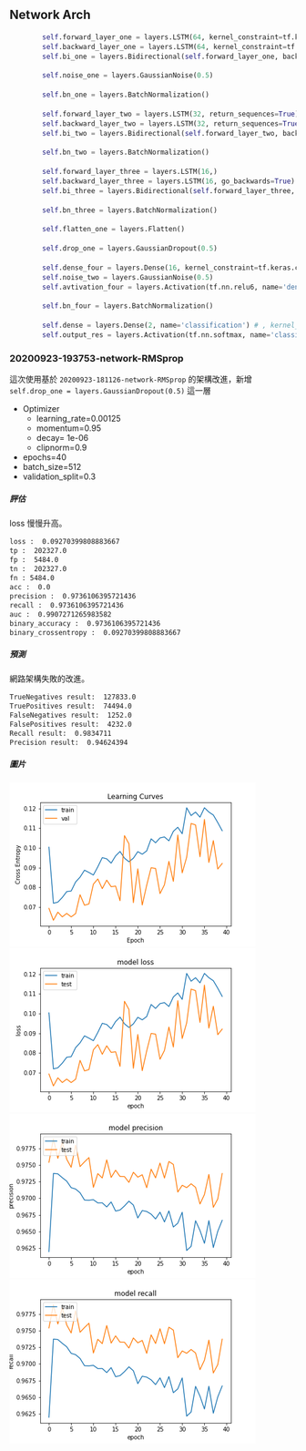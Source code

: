 ## Network Arch
```python
        self.forward_layer_one = layers.LSTM(64, kernel_constraint=tf.keras.constraints.MaxNorm(max_value=4) , recurrent_constraint=tf.keras.constraints.MaxNorm(max_value=4), return_sequences=True) # kernel_regularizer=tf.keras.regularizers.l2(10e-06)
        self.backward_layer_one = layers.LSTM(64, kernel_constraint=tf.keras.constraints.MaxNorm(max_value=4) , recurrent_constraint=tf.keras.constraints.MaxNorm(max_value=4), return_sequences=True , go_backwards=True) # kernel_regularizer=tf.keras.regularizers.l2(10e-06)
        self.bi_one = layers.Bidirectional(self.forward_layer_one, backward_layer=self.backward_layer_one, name='bi_one')

        self.noise_one = layers.GaussianNoise(0.5)

        self.bn_one = layers.BatchNormalization()

        self.forward_layer_two = layers.LSTM(32, return_sequences=True)
        self.backward_layer_two = layers.LSTM(32, return_sequences=True, go_backwards=True)
        self.bi_two = layers.Bidirectional(self.forward_layer_two, backward_layer=self.backward_layer_two, name='bi_two')

        self.bn_two = layers.BatchNormalization()

        self.forward_layer_three = layers.LSTM(16,)
        self.backward_layer_three = layers.LSTM(16, go_backwards=True)
        self.bi_three = layers.Bidirectional(self.forward_layer_three, backward_layer=self.backward_layer_three, name='bi_three')

        self.bn_three = layers.BatchNormalization()

        self.flatten_one = layers.Flatten()

        self.drop_one = layers.GaussianDropout(0.5)

        self.dense_four = layers.Dense(16, kernel_constraint=tf.keras.constraints.MaxNorm(max_value=4), name='dense_three')
        self.noise_two = layers.GaussianNoise(0.5)
        self.avtivation_four = layers.Activation(tf.nn.relu6, name='dense_four_activation')

        self.bn_four = layers.BatchNormalization()

        self.dense = layers.Dense(2, name='classification') # , kernel_regularizer=tf.keras.regularizers.l2(1e-01), activity_regularizer=tf.keras.regularizers.l1(1e-03)
        self.output_res = layers.Activation(tf.nn.softmax, name='classifi')
```

### 20200923-193753-network-RMSprop

這次使用基於 `20200923-181126-network-RMSprop` 的架構改進，新增  `self.drop_one = layers.GaussianDropout(0.5)` 這一層

- Optimizer
    - learning_rate=0.00125
    - momentum=0.95
    - decay= 1e-06
    - clipnorm=0.9
- epochs=40
- batch_size=512
- validation_split=0.3

##### 評估
loss 慢慢升高。

```
loss :  0.09270399808883667
tp :  202327.0
fp :  5484.0
tn :  202327.0
fn : 5484.0
acc :  0.0
precision :  0.9736106395721436
recall :  0.9736106395721436
auc :  0.9907271265983582
binary_accuracy :  0.9736106395721436
binary_crossentropy :  0.09270399808883667
```

##### 預測

網路架構失敗的改進。

```
TrueNegatives result:  127833.0
TruePositives result:  74494.0
FalseNegatives result:  1252.0
FalsePositives result:  4232.0
Recall result:  0.9834711
Precision result:  0.94624394
```

##### 圖片
![](cross_entropy_graph_decay.png)
![](loss.png)
![](precision.png)
![](recall.png)
